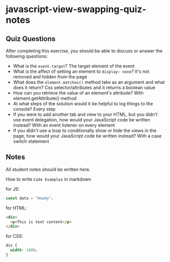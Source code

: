 # javascript-view-swapping-quiz-notes

## Quiz Questions

After completing this exercise, you should be able to discuss or answer the following questions:

- What is the `event.target`?
  The target element of the event
- What is the affect of setting an element to `display: none`?
  It's not removed and hidden from the page
- What does the `element.matches()` method take as an argument and what does it return?
  Css selector/attributes and it returns a boolean value
- How can you retrieve the value of an element's attribute?
  With element.getAttribute() method
- At what steps of the solution would it be helpful to log things to the console?
  Every step
- If you were to add another tab and view to your HTML, but you didn't use event delegation, how would your JavaScript code be written instead?
  With an event listener on every element
- If you didn't use a loop to conditionally show or hide the views in the page, how would your JavaScript code be written instead?
  With a case switch statement
## Notes

All student notes should be written here.


How to write `Code Examples` in markdown

for JS:

```javascript
const data = "Howdy";
```

for HTML:

```html
<div>
  <p>This is text content</p>
</div>
```

for CSS:

```css
div {
  width: 100%;
}
```
